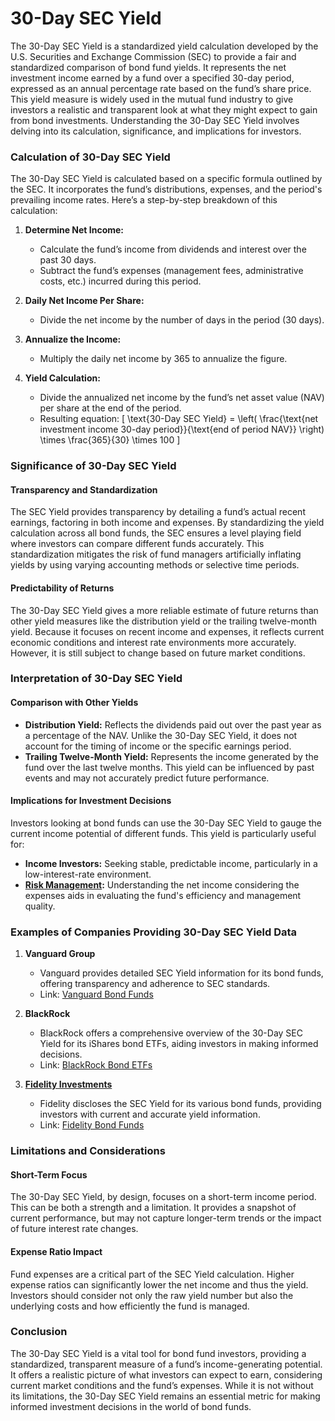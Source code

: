 # 30-Day SEC Yield

The 30-Day SEC Yield is a standardized yield calculation developed by the U.S. Securities and Exchange Commission (SEC) to provide a fair and standardized comparison of bond fund yields. It represents the net investment income earned by a fund over a specified 30-day period, expressed as an annual percentage rate based on the fund’s share price. This yield measure is widely used in the mutual fund industry to give investors a realistic and transparent look at what they might expect to gain from bond investments. Understanding the 30-Day SEC Yield involves delving into its calculation, significance, and implications for investors.

### Calculation of 30-Day SEC Yield

The 30-Day SEC Yield is calculated based on a specific formula outlined by the SEC. It incorporates the fund’s distributions, expenses, and the period's prevailing income rates. Here’s a step-by-step breakdown of this calculation:

1. **Determine Net Income:**
   - Calculate the fund’s income from dividends and interest over the past 30 days.
   - Subtract the fund’s expenses (management fees, administrative costs, etc.) incurred during this period.

2. **Daily Net Income Per Share:**
   - Divide the net income by the number of days in the period (30 days).

3. **Annualize the Income:**
   - Multiply the daily net income by 365 to annualize the figure.

4. **Yield Calculation:**
   - Divide the annualized net income by the fund’s net asset value (NAV) per share at the end of the period.
   - Resulting equation: 
     \[
     \text{30-Day SEC Yield} = \left( \frac{\text{net investment income 30-day period}}{\text{end of period NAV}} \right) \times \frac{365}{30} \times 100
     \]

### Significance of 30-Day SEC Yield

#### Transparency and Standardization

The SEC Yield provides transparency by detailing a fund’s actual recent earnings, factoring in both income and expenses. By standardizing the yield calculation across all bond funds, the SEC ensures a level playing field where investors can compare different funds accurately. This standardization mitigates the risk of fund managers artificially inflating yields by using varying accounting methods or selective time periods.

#### Predictability of Returns

The 30-Day SEC Yield gives a more reliable estimate of future returns than other yield measures like the distribution yield or the trailing twelve-month yield. Because it focuses on recent income and expenses, it reflects current economic conditions and interest rate environments more accurately. However, it is still subject to change based on future market conditions.

### Interpretation of 30-Day SEC Yield

#### Comparison with Other Yields

- **Distribution Yield:** Reflects the dividends paid out over the past year as a percentage of the NAV. Unlike the 30-Day SEC Yield, it does not account for the timing of income or the specific earnings period.
- **Trailing Twelve-Month Yield:** Represents the income generated by the fund over the last twelve months. This yield can be influenced by past events and may not accurately predict future performance.

#### Implications for Investment Decisions

Investors looking at bond funds can use the 30-Day SEC Yield to gauge the current income potential of different funds. This yield is particularly useful for:
- **Income Investors:** Seeking stable, predictable income, particularly in a low-interest-rate environment.
- **[Risk Management](../r/risk_management.md):** Understanding the net income considering the expenses aids in evaluating the fund's efficiency and management quality.

### Examples of Companies Providing 30-Day SEC Yield Data

1. **Vanguard Group**
   - Vanguard provides detailed SEC Yield information for its bond funds, offering transparency and adherence to SEC standards.
   - Link: [Vanguard Bond Funds](https://investor.vanguard.com/mutual-funds/profile/overview/VBMFX)

2. **BlackRock**
   - BlackRock offers a comprehensive overview of the 30-Day SEC Yield for its iShares bond ETFs, aiding investors in making informed decisions.
   - Link: [BlackRock Bond ETFs](https://www.blackrock.com/us/individual/products/239726/)

3. **[Fidelity Investments](../f/fidelity_investments.md)**
   - Fidelity discloses the SEC Yield for its various bond funds, providing investors with current and accurate yield information.
   - Link: [Fidelity Bond Funds](https://fundresearch.fidelity.com/mutual-funds/fund-snapshot/31617H102)

### Limitations and Considerations

#### Short-Term Focus

The 30-Day SEC Yield, by design, focuses on a short-term income period. This can be both a strength and a limitation. It provides a snapshot of current performance, but may not capture longer-term trends or the impact of future interest rate changes.

#### Expense Ratio Impact

Fund expenses are a critical part of the SEC Yield calculation. Higher expense ratios can significantly lower the net income and thus the yield. Investors should consider not only the raw yield number but also the underlying costs and how efficiently the fund is managed.

### Conclusion

The 30-Day SEC Yield is a vital tool for bond fund investors, providing a standardized, transparent measure of a fund’s income-generating potential. It offers a realistic picture of what investors can expect to earn, considering current market conditions and the fund’s expenses. While it is not without its limitations, the 30-Day SEC Yield remains an essential metric for making informed investment decisions in the world of bond funds.